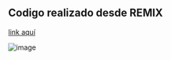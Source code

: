 ## Codigo realizado desde REMIX
[link aquí]([url](https://remix.ethereum.org))

![image](https://user-images.githubusercontent.com/61699171/177231567-e45e940a-050c-46ec-8bb6-3a549b14cef3.png)
